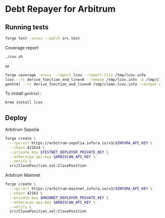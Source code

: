 # Debt Repayer for Arbitrum

## Running tests

```sh
forge test -vvvvv --watch src test
```

Coverage report

```sh
./cov.sh
```

or

```sh
forge coverage -vvvvv --report lcov --report-file /tmp/lcov.info
lcov --rc derive_function_end_line=0 --remove /tmp/lcov.info -o /tmp/clean.lcov.info '../../node_modules/' 'test/' 'src/lib'
genhtml --rc derive_function_end_line=0 /tmp/clean.lcov.info --output-directory coverage
```

To install `genhtml`:

```sh
brew install lcov
```

## Deploy

Arbitrum Sepolia

```sh
forge create \
  --rpc-url https://arbitrum-sepolia.infura.io/v3/$INFURA_API_KEY \
  --chain 421614 \
  --private-key $TESTNET_DEPLOYER_PRIVATE_KEY \
  --etherscan-api-key $ARBISCAN_API_KEY \
  --verify \
  src/ClosePosition.sol:ClosePosition
```

Arbitrum Mainnet

```sh
forge create \
  --rpc-url https://arbitrum-mainnet.infura.io/v3/$INFURA_API_KEY \
  --chain 42161 \
  --private-key $MAINNET_DEPLOYER_PRIVATE_KEY \
  --etherscan-api-key $ARBISCAN_API_KEY \
  --verify \
  src/ClosePosition.sol:ClosePosition
```
